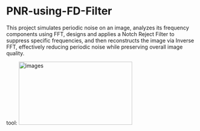 # PNR-using-FD-Filter
This project simulates periodic noise on an image, analyzes its frequency components using FFT, designs and applies a Notch Reject Filter to suppress specific frequencies, and then reconstructs the image via Inverse FFT, effectively reducing periodic noise while preserving overall image quality.

tool:
<img width="300" height="168" alt="images" src="https://github.com/user-attachments/assets/7b26bffd-14bc-49eb-8386-6bb16df85d7f" />

